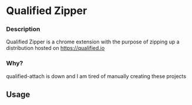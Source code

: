 # Qualified Zipper

### Description

Qualified Zipper is a chrome extension with the purpose of zipping up a distribution hosted on https://qualified.io

### Why?

qualified-attach is down and I am tired of manually creating these projects

## Usage

